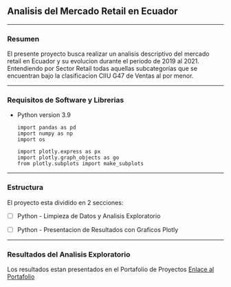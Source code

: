 ## Analisis del Mercado Retail en Ecuador

---

### Resumen
El presente proyecto busca realizar un analisis descriptivo del mercado retail en Ecuador y su evolucion durante el periodo de 2019 al 2021. Entendiendo por Sector Retail todas aquellas
subcategorías que se encuentran bajo la clasificacion CIIU G47 de Ventas al por menor.

---

### Requisitos de Software y Librerias 
  
- Python version 3.9
  ```
  import pandas as pd
  import numpy as np
  import os

  import plotly.express as px
  import plotly.graph_objects as go
  from plotly.subplots import make_subplots
  ``` 

---

### Estructura
El proyecto esta dividido en 2 secciones:
- [ ] Python   - Limpieza de Datos y Analisis Exploratorio
- [ ] Python   - Presentacion de Resultados con Graficos Plotly


---
### Resultados del Analisis Exploratorio
Los resultados estan presentados en el Portafolio de Proyectos 
[Enlace al Portafolio](https://faustocasanova.github.io/)



